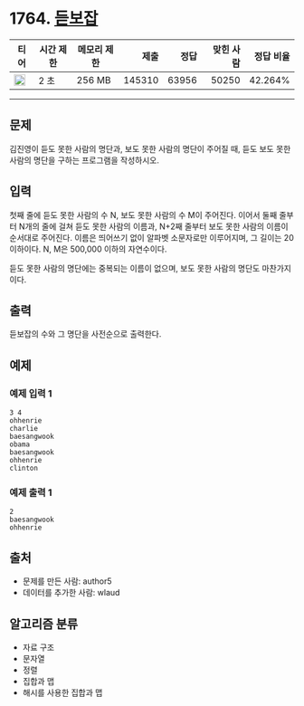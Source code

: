 # 1764. [듣보잡](https://www.acmicpc.net/problem/1764)

| 티어 | 시간 제한 | 메모리 제한 | 제출 | 정답 | 맞힌 사람 | 정답 비율 |
|---|---|---|---:|---:|---:|---:|
| <img src="https://static.solved.ac/tier_small/7.svg" width="20px" /> | 2 초 | 256 MB | 145310 | 63956 | 50250 | 42.264% |

---

## 문제

김진영이 듣도 못한 사람의 명단과, 보도 못한 사람의 명단이 주어질 때, 듣도 보도 못한 사람의 명단을 구하는 프로그램을 작성하시오.

## 입력

첫째 줄에 듣도 못한 사람의 수 N, 보도 못한 사람의 수 M이 주어진다. 이어서 둘째 줄부터 N개의 줄에 걸쳐 듣도 못한 사람의 이름과, N+2째 줄부터 보도 못한 사람의 이름이 순서대로 주어진다. 이름은 띄어쓰기 없이 알파벳 소문자로만 이루어지며, 그 길이는 20 이하이다. N, M은 500,000 이하의 자연수이다.

듣도 못한 사람의 명단에는 중복되는 이름이 없으며, 보도 못한 사람의 명단도 마찬가지이다.

## 출력

듣보잡의 수와 그 명단을 사전순으로 출력한다.

## 예제

### 예제 입력 1

```
3 4
ohhenrie
charlie
baesangwook
obama
baesangwook
ohhenrie
clinton
```

### 예제 출력 1

```
2
baesangwook
ohhenrie
```

## 출처

- 문제를 만든 사람: author5
- 데이터를 추가한 사람: wlaud

## 알고리즘 분류

- 자료 구조
- 문자열
- 정렬
- 집합과 맵
- 해시를 사용한 집합과 맵

